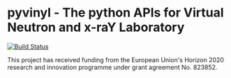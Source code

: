 # pyvinyl - The python APIs for Virtual Neutron and x-raY Laboratory

[![Build Status](https://travis-ci.com/PaNOSC-ViNYL/pyvinyl.svg?branch=master)](https://travis-ci.com/PaNOSC-ViNYL/pyvinyl)

This project has received funding from the European Union's Horizon 2020 research and innovation programme under grant agreement No. 823852.
